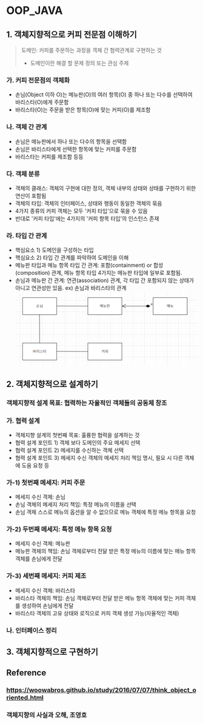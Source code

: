 # OOP_JAVA 

## 1. 객체지향적으로 커피 전문점 이해하기
> 도메인: 커피를 주문하는 과정을 객체 간 협력관계로 구현하는 것
> * 도메인이란 해결 할 문제 정의 또는 관심 주제
### 가. 커피 전문점의 객체화
- 손님(Object 이하 O)는 메뉴판(O)의 여러 항목(O) 중 하나 또는 다수를 선택하여 
바리스타(O)에게 주문함
- 바리스타(O)는 주문을 받은 항목(O)에 맞는 커피(O)를 제조함
### 나. 객체 간 관계
- 손님은 메뉴판에서 하나 또는 다수의 항목을 선택함
- 손님은 바리스타에게 선택한 항목에 맞는 커피를 주문함
- 바리스타는 커피를 제조함 등등
### 다. 객체 분류
- 객체의 클래스: 객체의 구현에 대한 정의, 객체 내부의 상태와 상태를 구현하기 위한 연산이 포함됨
- 객체의 타입: 객체의 인터페이스, 상태와 행동이 동일한 객체의 묶음
- 4가지 종류의 커피 객체는 모두 '커피 타입'으로 묶을 수 있음
- 반대로 '커피 타입'에는 4가지의 '커피 항목 타입'의 인스턴스 존재
### 라. 타입 간 관계
- 핵심요소 1) 도메인을 구성하는 타입
- 핵심요소 2) 타입 간 관계를 파악하여 도메인을 이해
- 메뉴판 타입과 메뉴 항목 타입 간 관계: 포함(containment) or 합성(composition) 관계, 메뉴 항목 타입 4가지는 메뉴판 타입에 일부로 포함됨.
- 손님과 메뉴판 간 관계: 연관(association) 관계, 각 타입 간 포함되지 않는 상태가 아니고 연관성만 있음. ex) 손님과 바리스타의 관계
![uml_type_relationship](./img/uml_type_relationship.PNG)
## 2. 객체지향적으로 설계하기
### 객체지향적 설계 목표: 협력하는 자율적인 객체들의 공동체 창조
### 가. 협력 설계
- 객체지향 설계의 첫번째 목표: 훌륭한 협력을 설계하는 것
- 협력 설계 포인트 1) 객체 보다 도메인의 주요 메세지 선택
- 협력 설계 포인트 2) 메세지를 수신하는 객체 선택
- 협력 설계 포인트 3) 메세지 수신 객체의 메세지 처리 책임 명시, 필요 시 다른 객체에 도움 요청 등 
### 가-1) 첫번째 메세지: 커피 주문
- 메세지 수신 객체: 손님
- 손님 객체의 메세지 처리 책임: 특정 메뉴의 이름을 선택
- 손님 객체 스스로 메뉴의 옵션을 알 수 없으므로 메뉴 객체에 특정 메뉴 항목을 요청
### 가-2) 두번째 메세지: 특정 메뉴 항목 요청
- 메세지 수신 객체: 메뉴판
- 메뉴판 객체의 책임: 손님 객체로부터 전달 받은 특정 메뉴의 이름에 맞는 메뉴 항목 객체를 손님에게 전달
### 가-3) 세번째 메세지: 커피 제조
- 메세지 수신 객체: 바리스타
- 바리스타 객체의 책임: 손님 객체로부터 전달 받은 메뉴 항목 객체에 맞는 커피 객체를 생성하여 손님에게 전달
- 바리스타 객체의 고유 상태와 로직으로 커피 객체 생성 가능(자율적인 객체)

### 나. 인터페이스 정리
## 3. 객체지향적으로 구현하기

## Reference
### https://woowabros.github.io/study/2016/07/07/think_object_oriented.html
### 객체지향의 사실과 오해, 조영호